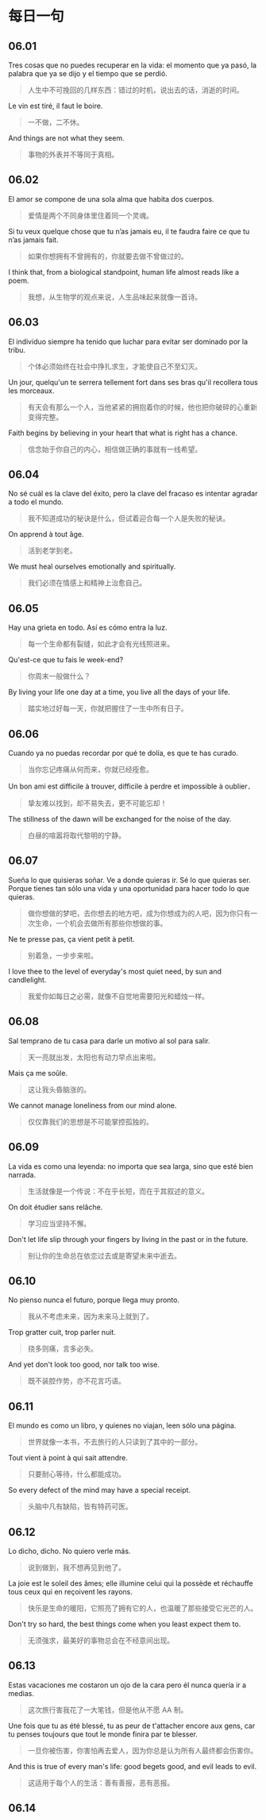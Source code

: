 # 每日一句

## 06.01

Tres cosas que no puedes recuperar en la vida: el momento que ya pasó, la palabra que ya se dijo y el tiempo que se perdió.

> 人生中不可挽回的几样东西：错过的时机，说出去的话，消逝的时间。

Le vin est tiré, il faut le boire.

> 一不做，二不休。

And things are not what they seem.

> 事物的外表并不等同于真相。

## 06.02

El amor se compone de una sola alma que habita dos cuerpos.

> 爱情是两个不同身体里住着同一个灵魂。

Si tu veux quelque chose que tu n’as jamais eu, il te faudra faire ce que tu n’as jamais fait.

> 如果你想拥有不曾拥有的，你就要去做不曾做过的。

I think that, from a biological standpoint, human life almost reads like a poem.

> 我想，从生物学的观点来说，人生品味起来就像一首诗。

## 06.03

El individuo siempre ha tenido que luchar para evitar ser dominado por la tribu.

> 个体必须始终在社会中挣扎求生，才能使自己不至幻灭。

Un jour, quelqu'un te serrera tellement fort dans ses bras qu'il recollera tous les morceaux.

> 有天会有那么一个人，当他紧紧的拥抱着你的时候，他也把你破碎的心重新变得完整。

Faith begins by believing in your heart that what is right has a chance.

> 信念始于你自己的内心，相信做正确的事就有一线希望。

## 06.04

No sé cuál es la clave del éxito, pero la clave del fracaso es intentar agradar a todo el mundo.

> 我不知道成功的秘诀是什么，但试着迎合每一个人是失败的秘诀。

On apprend à tout âge.

> 活到老学到老。

We must heal ourselves emotionally and spiritually.

> 我们必须在情感上和精神上治愈自己。

## 06.05

Hay una grieta en todo. Así es cómo entra la luz.

> 每一个生命都有裂缝，如此才会有光线照进来。

Qu'est-ce que tu fais le week-end?

> 你周末一般做什么？

By living your life one day at a time, you live all the days of your life.

> 踏实地过好每一天，你就把握住了一生中所有日子。

## 06.06

Cuando ya no puedas recordar por qué te dolía, es que te has curado.

> 当你忘记疼痛从何而来，你就已经痊愈。

Un bon ami est difficile à trouver, difficile à perdre et impossible à oublier．

> 挚友难以找到，却不易失去，更不可能忘却！

The stillness of the dawn will be exchanged for the noise of the day.

> 白昼的喧嚣将取代黎明的宁静。

## 06.07

Sueña lo que quisieras soñar. Ve a donde quieras ir. Sé lo que quieras ser. Porque tienes tan sólo una vida y una oportunidad para hacer todo lo que quieras.

> 做你想做的梦吧，去你想去的地方吧，成为你想成为的人吧，因为你只有一次生命，一个机会去做所有那些你想做的事。

Ne te presse pas, ça vient petit à petit.

> 别着急，一步步来啦。

I love thee to the level of everyday's most quiet need, by sun and candlelight.

> 我爱你如每日之必需，就像不自觉地需要阳光和蜡烛一样。

## 06.08

Sal temprano de tu casa para darle un motivo al sol para salir.

> 天一亮就出发，太阳也有动力早点出来啦。

Mais ça me soûle.

> 这让我头昏脑涨的。

We cannot manage loneliness from our mind alone.

> 仅仅靠我们的思想是不可能掌控孤独的。

## 06.09

La vida es como una leyenda: no importa que sea larga, sino que esté bien narrada.

> 生活就像是一个传说：不在乎长短，而在于其叙述的意义。

On doit étudier sans relâche.

> 学习应当坚持不懈。

Don't let life slip through your fingers by living in the past or in the future.

> 别让你的生命总在依恋过去或是寄望未来中逝去。

## 06.10

No pienso nunca el futuro, porque llega muy pronto.

> 我从不考虑未来，因为未来马上就到了。

Trop gratter cuit, trop parler nuit.

> 挠多则痛，言多必失。

And yet don't look too good, nor talk too wise.

> 既不装腔作势，亦不花言巧语。

## 06.11

El mundo es como un libro, y quienes no viajan, leen sólo una página.

> 世界就像一本书，不去旅行的人只读到了其中的一部分。

Tout vient à point à qui sait attendre.

> 只要耐心等待，什么都能成功。

So every defect of the mind may have a special receipt.

> 头脑中凡有缺陷，皆有特药可医。

## 06.12

Lo dicho, dicho. No quiero verle más.

> 说到做到，我不想再见到他了。

La joie est le soleil des âmes; elle illumine celui qui la possède et réchauffe tous ceux qui en reçoivent les rayons.

> 快乐是生命的暖阳，它照亮了拥有它的人，也温暖了那些接受它光芒的人。

Don't try so hard, the best things come when you least expect them to.

> 无须强求，最美好的事物总会在不经意间出现。

## 06.13

Estas vacaciones me costaron un ojo de la cara pero él nunca quería ir a medias.

> 这次旅行害我花了一大笔钱，但是他从不愿 AA 制。

Une fois que tu as été blessé, tu as peur de t'attacher encore aux gens, car tu penses toujours que tout le monde finira par te blesser.

> 一旦你被伤害，你害怕再去爱人，因为你总是认为所有人最终都会伤害你。

And this is true of every man's life: good begets good, and evil leads to evil.

> 这适用于每个人的生活：善有善报，恶有恶报。

## 06.14
